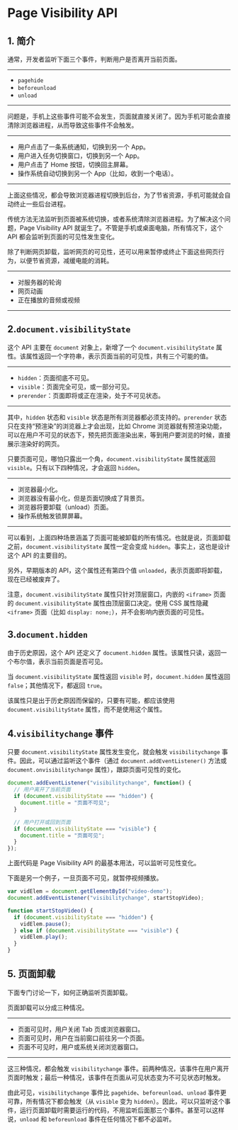 # Page Visibility API

## 1. 简介

通常，开发者监听下面三个事件，判断用户是否离开当前页面。

---

- `pagehide`
- `beforeunload`
- `unload`

---

问题是，手机上这些事件可能不会发生，页面就直接关闭了。因为手机可能会直接清除浏览器进程，从而导致这些事件不会触发。

---

- 用户点击了一条系统通知，切换到另一个 App。
- 用户进入任务切换窗口，切换到另一个 App。
- 用户点击了 Home 按钮，切换回主屏幕。
- 操作系统自动切换到另一个 App（比如，收到一个电话）。

---

上面这些情况，都会导致浏览器进程切换到后台，为了节省资源，手机可能就会自动终止一些后台进程。

传统方法无法监听到页面被系统切换，或者系统清除浏览器进程。为了解决这个问题，Page Visibility API 就诞生了。不管是手机或桌面电脑，所有情况下，这个 API 都会监听到页面的可见性发生变化。

除了判断网页卸载，监听网页的可见性，还可以用来暂停或终止下面这些网页行为，以便节省资源，减缓电能的消耗。

---

- 对服务器的轮询
- 网页动画
- 正在播放的音频或视频

---

## 2.`document.visibilityState`

这个 API 主要在 `document` 对象上，新增了一个 `document.visibilityState` 属性。该属性返回一个字符串，表示页面当前的可见性，共有三个可能的值。

---

- `hidden`：页面彻底不可见。
- `visible`：页面完全可见，或一部分可见。
- `prerender`：页面即将或正在渲染，处于不可见状态。

---

其中，`hidden` 状态和 `visible` 状态是所有浏览器都必须支持的。`prerender` 状态只在支持“预渲染”的浏览器上才会出现，比如 Chrome 浏览器就有预渲染功能，可以在用户不可见的状态下，预先把页面渲染出来，等到用户要浏览的时候，直接展示渲染好的网页。

只要页面可见，哪怕只露出一个角，`document.visibilityState` 属性就返回 `visible`。只有以下四种情况，才会返回 `hidden`。

---

- 浏览器最小化。
- 浏览器没有最小化，但是页面切换成了背景页。
- 浏览器将要卸载（unload）页面。
- 操作系统触发锁屏屏幕。

---

可以看到，上面四种场景涵盖了页面可能被卸载的所有情况。也就是说，页面卸载之前，`document.visibilityState` 属性一定会变成 `hidden`。事实上，这也是设计这个 API 的主要目的。

另外，早期版本的 API，这个属性还有第四个值 `unloaded`，表示页面即将卸载，现在已经被废弃了。

注意，`document.visibilityState` 属性只针对顶层窗口，内嵌的 `<iframe>` 页面的 `document.visibilityState` 属性由顶层窗口决定。使用 CSS 属性隐藏 `<iframe>` 页面（比如 `display: none;`），并不会影响内嵌页面的可见性。

## 3.`document.hidden`

由于历史原因，这个 API 还定义了 `document.hidden` 属性。该属性只读，返回一个布尔值，表示当前页面是否可见。

当 `document.visibilityState` 属性返回 `visible` 时，`document.hidden` 属性返回 `false`；其他情况下，都返回 `true`。

该属性只是出于历史原因而保留的，只要有可能，都应该使用 `document.visibilityState` 属性，而不是使用这个属性。

## 4.`visibilitychange` 事件

只要 `document.visibilityState` 属性发生变化，就会触发 `visibilitychange` 事件。因此，可以通过监听这个事件（通过 `document.addEventListener()` 方法或 `document.onvisibilitychange` 属性），跟踪页面可见性的变化。

```js
document.addEventListener("visibilitychange", function() {
  // 用户离开了当前页面
  if (document.visibilityState === "hidden") {
    document.title = "页面不可见";
  }

  // 用户打开或回到页面
  if (document.visibilityState === "visible") {
    document.title = "页面可见";
  }
});
```

上面代码是 Page Visibility API 的最基本用法，可以监听可见性变化。

下面是另一个例子，一旦页面不可见，就暂停视频播放。

```js
var vidElem = document.getElementById("video-demo");
document.addEventListener("visibilitychange", startStopVideo);

function startStopVideo() {
  if (document.visibilityState === "hidden") {
    vidElem.pause();
  } else if (document.visibilityState === "visible") {
    vidElem.play();
  }
}
```

## 5. 页面卸载

下面专门讨论一下，如何正确监听页面卸载。

页面卸载可以分成三种情况。

---

- 页面可见时，用户关闭 Tab 页或浏览器窗口。
- 页面可见时，用户在当前窗口前往另一个页面。
- 页面不可见时，用户或系统关闭浏览器窗口。

---

这三种情况，都会触发 `visibilitychange` 事件。前两种情况，该事件在用户离开页面时触发；最后一种情况，该事件在页面从可见状态变为不可见状态时触发。

由此可见，`visibilitychange` 事件比 `pagehide`、`beforeunload`、`unload` 事件更可靠，所有情况下都会触发（从 `visible` 变为 `hidden`）。因此，可以只监听这个事件，运行页面卸载时需要运行的代码，不用监听后面那三个事件。甚至可以这样说，`unload` 和 `beforeunload` 事件在任何情况下都不必监听。

